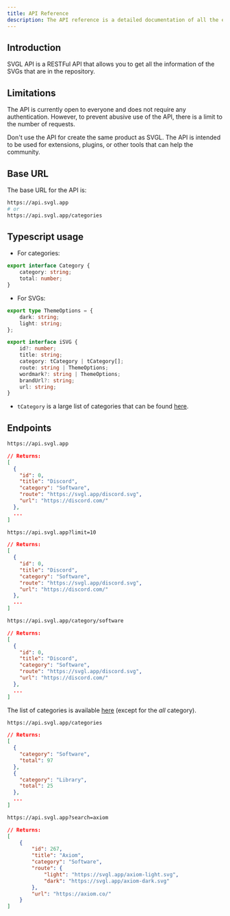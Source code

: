 ```yaml
---
title: API Reference
description: The API reference is a detailed documentation of all the endpoints available in the SVGL API.
---
```


<script>
  import Endpoint from '../components/endpoints.svelte';
  import Alert from '../ui/alert/alert-component.svelte';
</script>

## Introduction

SVGL API is a RESTFul API that allows you to get all the information of the SVGs that are in the repository.

## Limitations

The API is currently open to everyone and does not require any authentication. However, to prevent abusive use of the API, there is a limit to the number of requests.

<Alert type="info">
  Don't use the API for create the same product as SVGL. The API is intended to be used for extensions, plugins, or other tools that can help the community.
</Alert>

## Base URL

The base URL for the API is:

```bash
https://api.svgl.app
# or
https://api.svgl.app/categories
```

## Typescript usage

- For categories:

```ts
export interface Category {
    category: string;
    total: number;
}
```

- For SVGs:

```ts
export type ThemeOptions = {
    dark: string;
    light: string;
};

export interface iSVG {
    id?: number;
    title: string;
    category: tCategory | tCategory[];
    route: string | ThemeOptions;
    wordmark?: string | ThemeOptions;
    brandUrl?: string;
    url: string;
}
```

- `tCategory` is a large list of categories that can be found [here](https://github.com/pheralb/svgl/blob/main/src/types/categories.ts#L1).

## Endpoints

<Endpoint title="Get all SVGs" method="GET" description="Returns all the SVGs in the repository.">

```bash
https://api.svgl.app
```

<p></p>

```json
// Returns:
[
  {
    "id": 0,
    "title": "Discord",
    "category": "Software",
    "route": "https://svgl.app/discord.svg",
    "url": "https://discord.com/"
  },
  ...
]
```

</Endpoint>

<Endpoint title="Get a limited number of SVGs" method="GET" description="Returns a limited number of SVGs in the repository. Start from the first SVG.">

```bash
https://api.svgl.app?limit=10
```

<p></p>

```json
// Returns:
[
  {
    "id": 0,
    "title": "Discord",
    "category": "Software",
    "route": "https://svgl.app/discord.svg",
    "url": "https://discord.com/"
  },
  ...
]
```

</Endpoint>

<Endpoint title="Filter SVGs by category" method="GET" description="Returns all the SVGs in the repository that match the category.">

```bash
https://api.svgl.app/category/software
```

<p></p>

```json
// Returns:
[
  {
    "id": 0,
    "title": "Discord",
    "category": "Software",
    "route": "https://svgl.app/discord.svg",
    "url": "https://discord.com/"
  },
  ...
]
```

The list of categories is available [here](https://github.com/pheralb/svgl/blob/main/src/types/categories.ts) (except for the _all_ category).

</Endpoint>

<Endpoint title="Get only categories" method="GET" description="Returns only categories with the number of SVGs in each category.">

```bash
https://api.svgl.app/categories
```

<p></p>

```json
// Returns:
[
  {
    "category": "Software",
    "total": 97
  },
  {
    "category": "Library",
    "total": 25
  },
  ...
]
```

</Endpoint>

<Endpoint title="Search SVGs by name" method="GET" description="Returns all the SVGs in the repository that match the name.">

```bash
https://api.svgl.app?search=axiom
```

<p></p>

```json
// Returns:
[
    {
        "id": 267,
        "title": "Axiom",
        "category": "Software",
        "route": {
            "light": "https://svgl.app/axiom-light.svg",
            "dark": "https://svgl.app/axiom-dark.svg"
        },
        "url": "https://axiom.co/"
    }
]
```

</Endpoint>
